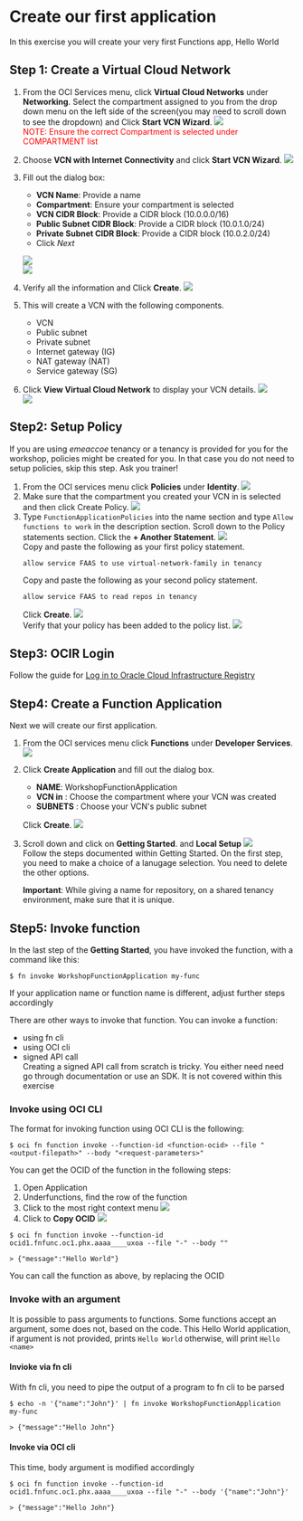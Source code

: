 # Create our first application
In this exercise you will create your very first Functions app, Hello World

## Step 1: Create a Virtual Cloud Network
1. From the OCI Services menu, click **Virtual Cloud Networks** under **Networking**. Select the compartment assigned to you from the drop down menu on the left side of the screen(you may need to scroll down to see the dropdown) and Click **Start VCN Wizard**.
    ![](./images/HAApplication_001.png)  
    <span style="color: red">NOTE: Ensure the correct Compartment is selected under COMPARTMENT list</span>
2. Choose **VCN with Internet Connectivity** and click **Start VCN Wizard**.
    ![](./images/HAApplication_002.png)  
3. Fill out the dialog box:
    - **VCN Name**: Provide a name
    - **Compartment**: Ensure your compartment is selected
    - **VCN CIDR Block**: Provide a CIDR block (10.0.0.0/16)
    - **Public Subnet CIDR Block**: Provide a CIDR block (10.0.1.0/24)
    - **Private Subnet CIDR Block**: Provide a CIDR block (10.0.2.0/24)
    - Click *Next*

    ![](./images/Function_001.png)  
    ![](./images/HAApplication_004.png)  
4. Verify all the information and Click **Create**.
    ![](./images/Function_002.png) 
5. This will create a VCN with the following components.
    - VCN
    - Public subnet
    - Private subnet
    - Internet gateway (IG)
    - NAT gateway (NAT)
    - Service gateway (SG)
6. Click **View Virtual Cloud Network** to display your VCN details.
    ![](./images/HAApplication_006.png)  
    ![](./images/Function_003.png)  

## Step2: Setup Policy
If you are using *emeaccoe* tenancy or a tenancy is provided for you for the workshop, policies might be created for you. In that case you do not need to setup policies, skip this step. Ask you trainer!

1. From the OCI services menu click **Policies** under **Identity**.
    ![](./images/Function_040.png)  
2. Make sure that the compartment you created your VCN in is selected and then click Create Policy.
    ![](./images/Function_041.png)  
3. Type `FunctionApplicationPolicies` into the name section and type `Allow functions to work` in the description section. Scroll down to the Policy statements section. Click the **+ Another Statement**.
    ![](./images/Function_042.png)  
    Copy and paste the following as your first policy statement.
    ```
    allow service FAAS to use virtual-network-family in tenancy
    ```
    Copy and paste the following as your second policy statement.
    ```
    allow service FAAS to read repos in tenancy
    ```
    Click **Create**.
    ![](./images/Function_043.png)  
    Verify that your policy has been added to the policy list.
    ![](./images/Function_044.png)  

## Step3: OCIR Login
Follow the guide for [Log in to Oracle Cloud Infrastructure Registry](https://docs.oracle.com/en-us/iaas/Content/Functions/Tasks/functionslogintoocir.htm)


## Step4: Create a Function Application
Next we will create our first application.
1. From the OCI services menu click **Functions** under **Developer Services**.
    ![](./images/Function_039.png)  
2. Click **Create Application** and fill out the dialog box.
    - **NAME**: WorkshopFunctionApplication
    - **VCN in** : Choose the compartment where your VCN was created
    - **SUBNETS** : Choose your VCN's public subnet
    
    Click **Create**.
    ![](./images/Function_030.png)  
3. Scroll down and click on **Getting Started**. and **Local Setup**
    ![](./images/Function_045.png)  
    Follow the steps documented within Getting Started. On the first step, you need to make a choice of a lanugage selection. You need to delete the other options.

    **Important**: While giving a name for repository, on a shared tenancy environment, make sure that it is unique.

## Step5: Invoke function
In the last step of the **Getting Started**, you have invoked the function, with a command like this:
```shell
$ fn invoke WorkshopFunctionApplication my-func
```
If your application name or function name is different, adjust further steps accordingly

There are other ways to invoke that function. You can invoke a function:
- using fn cli
- using OCI cli
- signed API call  
    Creating a signed API call from scratch is tricky. You either need need go through documentation or use an SDK. It is not covered within this exercise

### Invoke using OCI CLI
The format for invoking function using OCI CLI is the following:
```shell
$ oci fn function invoke --function-id <function-ocid> --file "<output-filepath>" --body "<request-parameters>"
```
You can get the OCID of the function in the following steps:
1. Open Application
2. Underfunctions, find the row of the function
3. Click to the most right context menu
    ![](./images/Function_100.png)  
4. Click to **Copy OCID**
    ![](./images/Function_101.png)  

```shell
$ oci fn function invoke --function-id ocid1.fnfunc.oc1.phx.aaaa____uxoa --file "-" --body ""

> {"message":"Hello World"}
```
You can call the function as above, by replacing the OCID

### Invoke with an argument
It is possible to pass arguments to functions. Some functions accept an argument, some does not, based on the code. This Hello World application, if argument is not provided, prints `Hello World` otherwise, will print `Hello <name>`

#### Invioke via fn cli
With fn cli, you need to pipe the output of a program to fn cli to be parsed
```shell
$ echo -n '{"name":"John"}' | fn invoke WorkshopFunctionApplication my-func

> {"message":"Hello John"}
```

#### Invoke via OCI cli
This time, body argument is modified accordingly
```shell
$ oci fn function invoke --function-id ocid1.fnfunc.oc1.phx.aaaa____uxoa --file "-" --body '{"name":"John"}'

> {"message":"Hello John"}
```